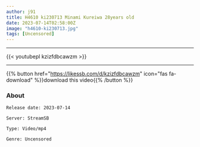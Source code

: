 ```yaml
---
author: j91
title: H4610 ki230713 Minami Kureiwa 28years old
date: 2023-07-14T02:58:00Z
image: "h4610-ki230713.jpg"
tags: [Uncensored]
---
```

___

{{< youtubepl kzizfdbcawzm >}}
___

{{% button href="https://likessb.com/d/kzizfdbcawzm" icon="fas fa-download" %}}download this video{{% /button %}}
### About

`Release date: 2023-07-14`

`Server: StreamSB`

`Type: Video/mp4`

`Genre:	Uncensored`